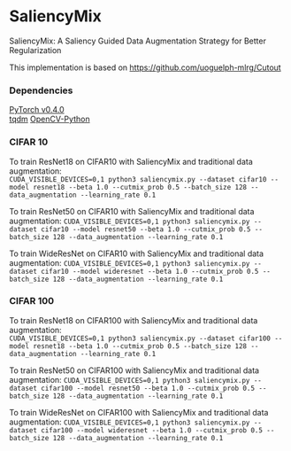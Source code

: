 # SaliencyMix
SaliencyMix: A Saliency Guided Data Augmentation Strategy for Better Regularization

This implementation is based on 
https://github.com/uoguelph-mlrg/Cutout

### Dependencies  
[PyTorch v0.4.0](http://pytorch.org/)  
[tqdm](https://pypi.python.org/pypi/tqdm)
[OpenCV-Python](https://pypi.org/project/opencv-python/)


### CIFAR 10
To train ResNet18 on CIFAR10 with SaliencyMix and traditional data augmentation:    
`CUDA_VISIBLE_DEVICES=0,1 python3 saliencymix.py --dataset cifar10 --model resnet18 --beta 1.0 --cutmix_prob 0.5 --batch_size 128 --data_augmentation --learning_rate 0.1`

To train ResNet50 on CIFAR10 with SaliencyMix and traditional data augmentation:
`CUDA_VISIBLE_DEVICES=0,1 python3 saliencymix.py --dataset cifar10 --model resnet50 --beta 1.0 --cutmix_prob 0.5 --batch_size 128 --data_augmentation --learning_rate 0.1`

To train WideResNet on CIFAR10 with SaliencyMix and traditional data augmentation:
`CUDA_VISIBLE_DEVICES=0,1 python3 saliencymix.py --dataset cifar10 --model wideresnet --beta 1.0 --cutmix_prob 0.5 --batch_size 128 --data_augmentation --learning_rate 0.1`



### CIFAR 100
To train ResNet18 on CIFAR100 with SaliencyMix and traditional data augmentation:    
`CUDA_VISIBLE_DEVICES=0,1 python3 saliencymix.py --dataset cifar100 --model resnet18 --beta 1.0 --cutmix_prob 0.5 --batch_size 128 --data_augmentation --learning_rate 0.1`

To train ResNet50 on CIFAR100 with SaliencyMix and traditional data augmentation:
`CUDA_VISIBLE_DEVICES=0,1 python3 saliencymix.py --dataset cifar100 --model resnet50 --beta 1.0 --cutmix_prob 0.5 --batch_size 128 --data_augmentation --learning_rate 0.1`

To train WideResNet on CIFAR100 with SaliencyMix and traditional data augmentation:
`CUDA_VISIBLE_DEVICES=0,1 python3 saliencymix.py --dataset cifar100 --model wideresnet --beta 1.0 --cutmix_prob 0.5 --batch_size 128 --data_augmentation --learning_rate 0.1`
